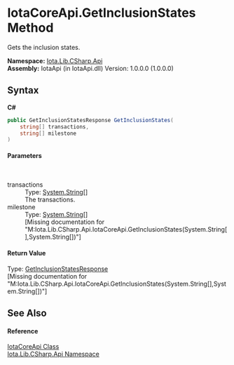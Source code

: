 # IotaCoreApi.GetInclusionStates Method 
 

Gets the inclusion states.

**Namespace:**&nbsp;<a href="N_Iota_Lib_CSharp_Api">Iota.Lib.CSharp.Api</a><br />**Assembly:**&nbsp;IotaApi (in IotaApi.dll) Version: 1.0.0.0 (1.0.0.0)

## Syntax

**C#**<br />
``` C#
public GetInclusionStatesResponse GetInclusionStates(
	string[] transactions,
	string[] milestone
)
```


#### Parameters
&nbsp;<dl><dt>transactions</dt><dd>Type: <a href="http://msdn2.microsoft.com/en-us/library/s1wwdcbf" target="_blank">System.String</a>[]<br />The transactions.</dd><dt>milestone</dt><dd>Type: <a href="http://msdn2.microsoft.com/en-us/library/s1wwdcbf" target="_blank">System.String</a>[]<br />\[Missing <param name="milestone"/> documentation for "M:Iota.Lib.CSharp.Api.IotaCoreApi.GetInclusionStates(System.String[],System.String[])"\]</dd></dl>

#### Return Value
Type: <a href="T_Iota_Lib_CSharp_Api_Core_GetInclusionStatesResponse">GetInclusionStatesResponse</a><br />\[Missing <returns> documentation for "M:Iota.Lib.CSharp.Api.IotaCoreApi.GetInclusionStates(System.String[],System.String[])"\]

## See Also


#### Reference
<a href="T_Iota_Lib_CSharp_Api_IotaCoreApi">IotaCoreApi Class</a><br /><a href="N_Iota_Lib_CSharp_Api">Iota.Lib.CSharp.Api Namespace</a><br />